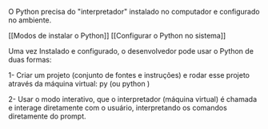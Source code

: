 O Python precisa do "interpretador" instalado no computador e configurado no ambiente.

[[Modos de instalar o Python]]
[[Configurar o Python no sistema]]

Uma vez Instalado e configurado, o desenvolvedor pode usar o Python de duas formas:

1- Criar um projeto (conjunto de fontes e instruções) e rodar esse projeto através da máquina virtual:  py (ou python ) <nome do arquivo inicial do projeto>

2- Usar o modo interativo, que o interpretador (máquina virtual) é chamada e interage diretamente com o usuário, interpretando os comandos diretamente do prompt.